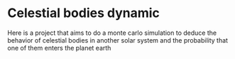 # Celestial bodies dynamic

Here is a project that aims to do a monte carlo simulation to deduce the behavior of celestial bodies in another solar system and the probability that one of them enters the planet earth
